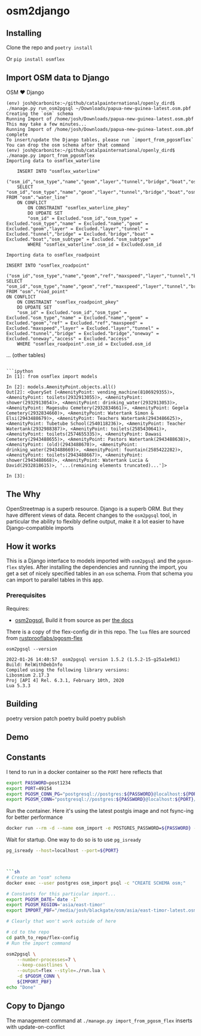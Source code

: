 # osm2django

## Installing

Clone the repo and `poetry install`

Or `pip install osmflex`

## Import OSM data to Django

OSM :heart: Django

```
(env) josh@carbonite:~/github/catalpainternational/openly_dird$ ./manage.py run_osm2pgsql ~/Downloads/papua-new-guinea-latest.osm.pbf 
Creating the `osm` schema
Running Import of /home/josh/Downloads/papua-new-guinea-latest.osm.pbf
This may take a few minutes...
Running Import of /home/josh/Downloads/papua-new-guinea-latest.osm.pbf complete
To insert/update the Django tables, please run `import_from_pgosmflex`
You can drop the osm schema after that command
(env) josh@carbonite:~/github/catalpainternational/openly_dird$ ./manage.py import_from_pgosmflex
Importing data to osmflex_waterline

    INSERT INTO "osmflex_waterline"
        ("osm_id","osm_type","name","geom","layer","tunnel","bridge","boat","osm_subtype")
    SELECT "osm_id","osm_type","name","geom","layer","tunnel","bridge","boat","osm_subtype" FROM "osm"."water_line"
    ON CONFLICT
        ON CONSTRAINT "osmflex_waterline_pkey"
        DO UPDATE SET
        "osm_id" = Excluded."osm_id","osm_type" = Excluded."osm_type","name" = Excluded."name","geom" = Excluded."geom","layer" = Excluded."layer","tunnel" = Excluded."tunnel","bridge" = Excluded."bridge","boat" = Excluded."boat","osm_subtype" = Excluded."osm_subtype"
        WHERE "osmflex_waterline".osm_id = Excluded.osm_id
    
Importing data to osmflex_roadpoint
```
    INSERT INTO "osmflex_roadpoint"
        ("osm_id","osm_type","name","geom","ref","maxspeed","layer","tunnel","bridge","oneway","access")
    SELECT "osm_id","osm_type","name","geom","ref","maxspeed","layer","tunnel","bridge","oneway","access" FROM "osm"."road_point"
    ON CONFLICT
        ON CONSTRAINT "osmflex_roadpoint_pkey"
        DO UPDATE SET
        "osm_id" = Excluded."osm_id","osm_type" = Excluded."osm_type","name" = Excluded."name","geom" = Excluded."geom","ref" = Excluded."ref","maxspeed" = Excluded."maxspeed","layer" = Excluded."layer","tunnel" = Excluded."tunnel","bridge" = Excluded."bridge","oneway" = Excluded."oneway","access" = Excluded."access"
        WHERE "osmflex_roadpoint".osm_id = Excluded.osm_id
    
... (other tables)
```

```ipython
In [1]: from osmflex import models

In [2]: models.AmenityPoint.objects.all()
Out[2]: <QuerySet [<AmenityPoint: vending_machine(8106929355)>, <AmenityPoint: toilets(2932913055)>, <AmenityPoint: shower(2932913054)>, <AmenityPoint: drinking_water(2932913053)>, <AmenityPoint: Magesubu Cemetery(2932834661)>, <AmenityPoint: Gegela Cemetery(2932834660)>, <AmenityPoint: Watertank Simon & Elsi(2943488679)>, <AmenityPoint: Teachers Watertank(2943486625)>, <AmenityPoint: Tubetube School(2540118236)>, <AmenityPoint: Teacher Watertank(2932988387)>, <AmenityPoint: toilets(2585430641)>, <AmenityPoint: toilets(2574655335)>, <AmenityPoint: Dawasi Cemetery(2943488655)>, <AmenityPoint: Pastors Watertank(2943488638)>, <AmenityPoint: (old)(2943488670)>, <AmenityPoint: drinking_water(2943488669)>, <AmenityPoint: fountain(2585422282)>, <AmenityPoint: toilets(2943488667)>, <AmenityPoint: shower(2943488668)>, <AmenityPoint: Watertank Lucia & David(2932818615)>, '...(remaining elements truncated)...']>

In [3]: 
```



## The Why

OpenStreetmap is a superb resource. Django is a superb ORM. But they have different views of data. Recent changes to the `osm2pgsql` tool, in particular the ability to flexibly define output, make it a lot easier to have Django-compatible imports

## How it works

This is a Django interface to models imported with `osm2pgsql`  and the `pgosm-flex` styles. After installing the dependencies and running the import, you get a set of nicely specified tables in an `osm` schema. From that schema you can import to parallel tables in this app.

### Prerequisites

Requires:
 - [osm2pgsql](https://github.com/openstreetmap/osm2pgsql), Build it from source as per [the docs](https://github.com/openstreetmap/osm2pgsql/blob/master/README.md#building)

There is a copy of the flex-config dir in this repo. The `lua` files are sourced from [rustprooflabs/pgosm-flex](https://github.com/rustprooflabs/pgosm-flex)

`osm2pgsql --version`

```pre
2022-01-26 14:40:57  osm2pgsql version 1.5.2 (1.5.2-15-g25a1e9d1)
Build: RelWithDebInfo
Compiled using the following library versions:
Libosmium 2.17.3
Proj [API 4] Rel. 6.3.1, February 10th, 2020
Lua 5.3.3
```

## Building

poetry version patch
poetry build
poetry publish

## Demo



## Constants

I tend to run in a docker container so the `PORT` here reflects that

```sh
export PASSWORD=post1234
export PORT=49154
export PGOSM_CONN_PG="postgresql://postgres:${PASSWORD}@localhost:${PORT}/postgres"
export PGOSM_CONN="postgresql://postgres:${PASSWORD}@localhost:${PORT}/postgres"
```

Run the container. Here it's using the latest postgis image and not fsync-ing for better performance

```sh
docker run --rm -d --name osm_import -e POSTGRES_PASSWORD=${PASSWORD} -p ${PORT}:5432 postgis/postgis:14-3.2 -c fsync=off
```

Wait for startup. One way to do so is to use `pg_isready`

```sh
pg_isready --host=localhost --port=${PORT}



```sh
# Create an "osm" schema
docker exec --user postgres osm_import psql -c "CREATE SCHEMA osm;"
```

```sh
# Constants for this particular import...
export PGOSM_DATE=`date -I`
export PGOSM_REGION='asia/east-timor'
export IMPORT_PBF="/media/josh/blackgate/osm/asia/east-timor-latest.osm.pbf"

# Clearly that won't work outside of here

# cd to the repo
cd path_to_repo/flex-config
# Run the import command

osm2pgsql \
    --number-processes=7 \
    --keep-coastlines \
    --output=flex --style=./run.lua \
    -d $PGOSM_CONN \
    ${IMPORT_PBF}
echo "Done"
```

## Copy to Django

The management command at `./manage.py import_from_pgosm_flex` inserts with update-on-conflict
